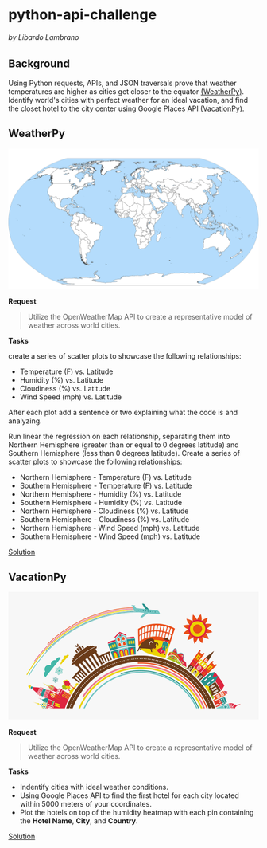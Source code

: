# python-api-challenge
###### by Libardo Lambrano

## Background <a name="top"></a>

Using Python requests, APIs, and JSON traversals prove that weather temperatures are higher as cities get closer to the equator [(WeatherPy)](#weartherpy). Identify world's cities with perfect weather for an ideal vacation, and find the closet hotel to the city center using Google Places API [(VacationPy)](#vacationpy). 

## WeatherPy <a name="weatherpy"></a>
![](images/equatorsign.png)

**Request**

>Utilize the OpenWeatherMap API to create a representative model of weather across world cities.

**Tasks**

create a series of scatter plots to showcase the following relationships:

* Temperature (F) vs. Latitude
* Humidity (%) vs. Latitude
* Cloudiness (%) vs. Latitude
* Wind Speed (mph) vs. Latitude

After each plot add a sentence or two explaining what the code is and analyzing.

Run linear the regression on each relationship, separating them into Northern Hemisphere (greater than or equal to 0 degrees latitude) and Southern Hemisphere (less than 0 degrees latitude). Create a series of scatter plots to showcase the following relationships:

* Northern Hemisphere - Temperature (F) vs. Latitude
* Southern Hemisphere - Temperature (F) vs. Latitude
* Northern Hemisphere - Humidity (%) vs. Latitude
* Southern Hemisphere - Humidity (%) vs. Latitude
* Northern Hemisphere - Cloudiness (%) vs. Latitude
* Southern Hemisphere - Cloudiness (%) vs. Latitude
* Northern Hemisphere - Wind Speed (mph) vs. Latitude
* Southern Hemisphere - Wind Speed (mph) vs. Latitude

[Solution](WeatherPy/WeatherPy.ipynb)

## VacationPy <a name="vacationpy"></a>
![](images/vacationpy.png)

**Request**

> Utilize the OpenWeatherMap API to create a representative model of weather across world cities.

**Tasks**

* Indentify cities with ideal weather conditions. 
* Using Google Places API to find the first hotel for each city located within 5000 meters of your coordinates.
* Plot the hotels on top of the humidity heatmap with each pin containing the **Hotel Name**, **City**, and **Country**.

[Solution](VacationPy/VacationPy.ipynb)









